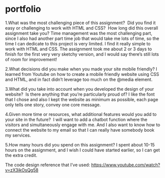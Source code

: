 # portfolio

1.What was the most challenging piece of this assignment?  Did you find it easy or challenging to work with HTML and CSS?  How long did this overall assignment take you?
Time management was the most challenging part, since I also had another part time job that would take me lots of time, so the time I can dedicate to this project is very limited. I find it really simple to work with HTML and CSS. The assignment took me about 2 or 3 days to finish for the first very very sketchy version, and I would say there’s still lots of room for improvement! 

2.What decisions did you make when you made your site mobile friendly?
I learned from Youtube on how to create a mobile friendly website using CSS and HTML, and in fact didn’t leverage too much on the @media element.

3.What did you take into account when you developed the design of your website?  Is there anything that you’re particularly proud of?
I like the font that I chose and also I kept the website as minimum as possible, each page only tells one story, convey one core message.

4.Given more time or resources, what additional features would you add to your site in the future? 
I will want to add a chatbot function where the visitors and simultaneously engage with me. And I also want to know how to connect the website to my email so that I can really have somebody book my services.

5.How many hours did you spend on this assignment?
I spent about 10-15 hours on the assignment, and I wish I could have started earlier, so I can get the extra credit.

The code design reference that I’ve used:
https://www.youtube.com/watch?v=zX3ikOsQg58
